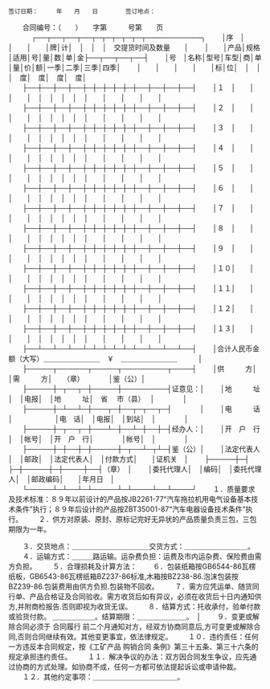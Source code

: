 
 


    签订日期：　　　年　　月　　日　　　　 签订地点：　　　　　　　　　　　　　　　　 
　　合同编号：（　　）　　字第　　　号第　　页 　 
　　┌──┬──┬──┬──┬─┬─┬─┬─┬─┬───────────┐ 
　　│序　│　　│　　│　　│牌│计│　│　│　│　交提货时间及数量　　│ 
　　│　　│产品│规格│适用│号│量│数│单│金├──┬──┬──┬──┤ 
　　│号　│名称│型号│车型│商│单│量│价│额│一季│二季│三季│四季│ 
　　│　　│　　│　　│　　│标│位│　│　│　│　度│　度│　度│　度│ 
　　├──┼──┼──┼──┼─┼─┼─┼─┼─┼──┼──┼──┼──┤ 
　　│１　│　　│　　│　　│　│　│　│　│　│　　│　　│　　│　　│ 
　　├──┼──┼──┼──┼─┼─┼─┼─┼─┼──┼──┼──┼──┤ 
　　│２　│　　│　　│　　│　│　│　│　│　│　　│　　│　　│　　│ 
　　├──┼──┼──┼──┼─┼─┼─┼─┼─┼──┼──┼──┼──┤ 
　　│３　│　　│　　│　　│　│　│　│　│　│　　│　　│　　│　　│ 
　　├──┼──┼──┼──┼─┼─┼─┼─┼─┼──┼──┼──┼──┤ 
　　│４　│　　│　　│　　│　│　│　│　│　│　　│　　│　　│　　│ 
　　├──┼──┼──┼──┼─┼─┼─┼─┼─┼──┼──┼──┼──┤ 
　　│５　│　　│　　│　　│　│　│　│　│　│　　│　　│　　│　　│ 
　　├──┼──┼──┼──┼─┼─┼─┼─┼─┼──┼──┼──┼──┤ 
　　│６　│　　│　　│　　│　│　│　│　│　│　　│　　│　　│　　│ 
　　├──┼──┼──┼──┼─┼─┼─┼─┼─┼──┼──┼──┼──┤ 
　　│７　│　　│　　│　　│　│　│　│　│　│　　│　　│　　│　　│ 
　　├──┼──┼──┼──┼─┼─┼─┼─┼─┼──┼──┼──┼──┤ 
　　│８　│　　│　　│　　│　│　│　│　│　│　　│　　│　　│　　│ 
　　├──┼──┼──┼──┼─┼─┼─┼─┼─┼──┼──┼──┼──┤ 
　　│９　│　　│　　│　　│　│　│　│　│　│　　│　　│　　│　　│ 
　　├──┼──┼──┼──┼─┼─┼─┼─┼─┼──┼──┼──┼──┤
　　│１０│　　│　　│　　│　│　│　│　│　│　　│　　│　　│　　│ 
　　├──┼──┼──┼──┼─┼─┼─┼─┼─┼──┼──┼──┼──┤ 
　　│１１│　　│　　│　　│　│　│　│　│　│　　│　　│　　│　　│ 
　　├──┼──┼──┼──┼─┼─┼─┼─┼─┼──┼──┼──┼──┤ 
　　│１２│　　│　　│　　│　│　│　│　│　│　　│　　│　　│　　│ 
　　├──┼──┼──┼──┼─┼─┼─┼─┼─┼──┼──┼──┼──┤ 
　　│１３│　　│　　│　　│　│　│　│　│　│　　│　　│　　│　　│ 
　　├──┴──┴──┴──┴─┴─┴─┴─┴─┴──┴──┴──┴──┤ 
　　│合计人民币金额（大写）＿＿＿＿＿＿＿＿　￥　＿＿＿＿＿＿＿＿　　　│ 
　　├─────┬──────┬─────┬─────────┬────┤ 
　　│供　　　方│　　　　　　│需　　　方│　　（章）　　　　│鉴（公）│ 
　　├─────┼─┬──┬─┼─────┼─────────┤证意见：│ 
　　│地　　　址│　│电报│　│地　　　址│　省　 市（县）　 │　　　　│ 
　　├─────┼─┴──┴─┼───┬─┼──┬─┬──┬─┤　　　　│ 
　　│电　　　话│　　　　　　│电　话│　│电报│　│到站│　│　　　　│ 
　　├─────┼─┬──┬─┼───┴─┼──┴─┼──┼─┤经办人：│ 
　　│开　户　行│　│帐号│　│开　户　行│　　　　│帐号│　│　　　　│ 
　　├─────┼─┼──┼─┼─────┼─┬──┴─┬┴─┤鉴（公）│ 
　　│法定代表人│　│邮政│　│法定代表人│　│付款方式│　　│证机关　│ 
　　├─────┼─┤　　├─┼─────┼─┼────┼──┤（章）　│ 
　　│委托代理人│　│编码│　│委托代理人│　│邮政编码│　　│年月日　│ 
　　└─────┴─┴──┴─┴─────┴─┴────┴──┴────┘ 　　１．质量要求及技术标准：８９年以前设计的产品按JB2261-77“汽车拖拉机用电气设备基本技术条件”执行；８９年后设计的产品按ZBT35001-87“汽车电器设备技术条件”执行。 
　　２．供方对原装、原封、原标记完好无异状的产品质量负责三包，三包期限为一年。 

　　３．交货地点：＿＿＿＿＿＿＿＿＿＿＿交货方式：＿＿＿＿＿＿＿＿＿。 
　　４．运输方式：＿＿＿路运输。运杂费负担：运费及市内运杂费、保险费由需方负担。 
　　５．合理损耗及计算方法： 
　　６．包装纸箱按GB6544-86瓦楞纸板，GB6543-86瓦楞纸箱BZ237-86标准,木箱按BZ238-86.泡沫包装按BZ239-86.包装费用由供方负担.包装物不回收。 
　　７．需方应凭运单、随货同行单、产品合格证及合同验收。需方收货后如有异议，必须在收货后十日内通知供方,并附商检报告.否则即视为收货无误。 
　　８．结算方式：托收承付，验单付款或验货付款。 
＿＿＿＿＿＿。结算期限：＿＿＿＿＿＿＿。　│ 
　　９．变更或解除合同必须于
合同履行
前二个月通知对方，经双方协商同意后,方可变更或解除合同,否则合同继续有效。其他变更事宜，依法律规定。 
　　１０．违约责任：任何一方违反本合同规定，按《工矿产品
购销合同
条例》第三十五条、第三十六条的规定承担违约责任。 
　　１１．解决争议的办法：双方因合同发生争议，应先通过协商的方式处理。如协商不成，任何一方都可依法提起诉讼或申请仲裁。 
　　１２．其他约定事项：＿＿＿＿＿＿＿＿＿＿＿＿。 

 


 

 
 
 
 
 
  


  
 

  


  


  
 
 
 
 

